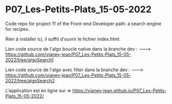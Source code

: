 # P07_Les-Petits-Plats_15-05-2022

Code repo for project 11 of the Front-end Developer path: a search engine for recipes.

Rien à installer ici, il suffit d'ouvrir le fichier index.html.

Lien code source de l'algo boucle native dans la branche dev : ---> https://github.com/vianey-jean/P07_Les-Petits-Plats_15-05-2022/tree/algoSearch1

Lien code source de l'algo avec filter dans la branche dev : ---> https://github.com/vianey-jean/P07_Les-Petits-Plats_15-05-2022/tree/algoSearch2

L'application est en ligne sur => https://vianey-jean.github.io/P07_Les-Petits-Plats_15-05-2022/